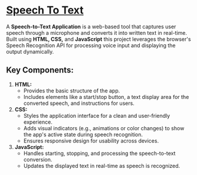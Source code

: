 <h1>
  <a href="https://akshat0502.github.io/Speech-To-Text/">Speech To Text</a>
</h1>
<p>
  A <b>Speech-to-Text Application</b> is a web-based tool that captures user speech through a microphone and converts it into written text in real-time. Built using  <b>HTML, CSS,</b> and <b>JavaScript</b> this project leverages the browser's Speech Recognition API for processing voice input and displaying the output dynamically.
</p>
<h2>Key Components:</h2>
<ol>
  <li><b>HTML:</b>
    <ul>
      <li>Provides the basic structure of the app.</li>
      <li>Includes elements like a start/stop button, a text display area for the converted speech, and instructions for users.</li>
    </ul>
  </li>
  <li><b>CSS:</b>
    <ul>
      <li>Styles the application interface for a clean and user-friendly experience.</li>
      <li>Adds visual indicators (e.g., animations or color changes) to show the app's active state during speech recognition.</li>
      <li>Ensures responsive design for usability across devices.</li>
    </ul>
  </li>
  <li><b>JavaScript:</b>
    <ul>
      <li>Handles starting, stopping, and processing the speech-to-text conversion.</li>
      <li>Updates the displayed text in real-time as speech is recognized.</li>
    </ul>
  </li>
</ol>
